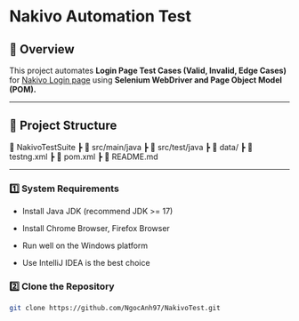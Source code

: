 # Nakivo Automation Test

## 📌 Overview
This project automates **Login Page Test Cases (Valid, Invalid, Edge Cases)** for [Nakivo Login page](https://localhost:4443/c/main) 
using **Selenium WebDriver and Page Object Model (POM).**

---

## 📂 Project Structure
📂 NakivoTestSuite
┣ 📂 src/main/java 
┣ 📂 src/test/java 
  ┣ 📂 data/ 
  ┣ 📜 testng.xml 
┣ 📜 pom.xml 
┣ 📜 README.md 

---
### 1️⃣  System Requirements
- Install Java JDK (recommend JDK >= 17)

- Install Chrome Browser, Firefox Browser

- Run well on the Windows platform
  
- Use IntelliJ IDEA is the best choice 

### 2️⃣ Clone the Repository
```sh
git clone https://github.com/NgocAnh97/NakivoTest.git


